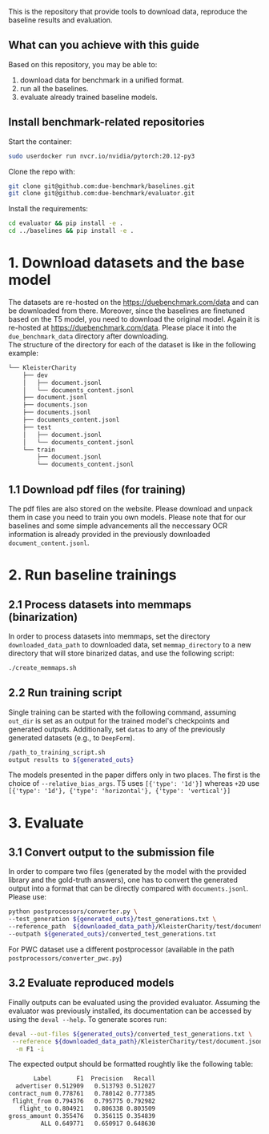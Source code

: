 This is the repository that provide tools to download data, reproduce the baseline results and evaluation.



## What can you achieve with this guide
Based on this repository, you may be able to:

1. download data for benchmark in a unified format.
2. run all the baselines.
3. evaluate already trained baseline models. 

## Install benchmark-related repositories
Start the container:
```bash
sudo userdocker run nvcr.io/nvidia/pytorch:20.12-py3
```

Clone the repo with:
```bash
git clone git@github.com:due-benchmark/baselines.git
git clone git@github.com:due-benchmark/evaluator.git

```

Install the requirements:
```bash
cd evaluator && pip install -e .
cd ../baselines && pip install -e .
```

# 1. Download datasets and the base model
The datasets are re-hosted on the https://duebenchmark.com/data and can be downloaded from there. 
Moreover, since the baselines are finetuned based on the T5 model, you need to download the original model. 
Again it is re-hosted at https://duebenchmark.com/data. 
Please place it into the `due_benchmark_data` directory after downloading.\
The structure of the directory for each of the dataset is like in the following example:
```bash
└── KleisterCharity
    ├── dev
    │   ├── document.jsonl
    │   └── documents_content.jsonl
    ├── document.jsonl
    ├── documents.json
    ├── documents.jsonl
    ├── documents_content.jsonl
    ├── test
    │   ├── document.jsonl
    │   └── documents_content.jsonl
    └── train
        ├── document.jsonl
        └── documents_content.jsonl
```

## 1.1 Download pdf files (for training)
The pdf files are also stored on the website. Please download and unpack them in case you need to train you own models.
Please note that for our baselines and some simple advancements all the neccessary OCR information is already provided in the previously downloaded `document_content.jsonl`.

# 2. Run baseline trainings
## 2.1 Process datasets into memmaps (binarization)
In order to process datasets into memmaps, set the directory `downloaded_data_path` to downloaded data,
 set `memmap_directory` to a new directory that will store binarized datas, and use the following script:
```bash
./create_memmaps.sh
```
## 2.2 Run training script
Single training can be started with the following command, assuming `out_dir` is set as an output for the trained model's checkpoints and generated outputs.
Additionally, set `datas` to any of the previously generated datasets (e.g., to `DeepForm`). 
```bash
/path_to_training_script.sh
output results to ${generated_outs}
```
The models presented in the paper differs only in two places. The first is the choice of `--relative_bias_args`.
T5 uses	`[{'type': '1d'}]` whereas `+2D` use `[{'type': '1d'}, {'type': 'horizontal'}, {'type': 'vertical'}]`

# 3. Evaluate
## 3.1 Convert output to the submission file
In order to compare two files (generated by the model with the provided library and the gold-truth answers), one has to convert the generated output into a format that can be directly compared with `documents.jsonl`.
Please use:
```bash
python postprocessors/converter.py \
--test_generation ${generated_outs}/test_generations.txt \
--reference_path  ${downloaded_data_path}/KleisterCharity/test/document.jsonl \
--outpath ${generated_outs}/converted_test_generations.txt
```
For PWC dataset use a different postprocessor (available in the path `postprocessors/converter_pwc.py`)

## 3.2 Evaluate reproduced models
Finally outputs can be evaluated using the provided evaluator. 
Assuming the evaluator was previously installed, its documentation can be accessed by using the `deval --help`.
To generate scores run:
```bash
deval --out-files ${generated_outs}/converted_test_generations.txt \
 --reference ${downloaded_data_path}/KleisterCharity/test/document.jsonl \
  -m F1 -i
```

The expected output should be formatted roughtly like the following table:
```bash
       Label       F1  Precision   Recall
  advertiser 0.512909   0.513793 0.512027
contract_num 0.778761   0.780142 0.777385
 flight_from 0.794376   0.795775 0.792982
   flight_to 0.804921   0.806338 0.803509
gross_amount 0.355476   0.356115 0.354839
         ALL 0.649771   0.650917 0.648630
```
